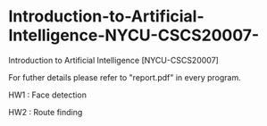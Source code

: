 # Introduction-to-Artificial-Intelligence-NYCU-CSCS20007-
Introduction to Artificial Intelligence [NYCU-CSCS20007]

For futher details please refer to "report.pdf" in every program.

HW1 : Face detection

HW2 : Route finding
